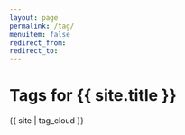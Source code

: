 ```yaml
---
layout: page
permalink: /tag/
menuitem: false
redirect_from:
redirect_to:
---
```

# Tags for {{ site.title }}

<div class="tag-cloud">
  {{ site | tag_cloud }}
</div>
